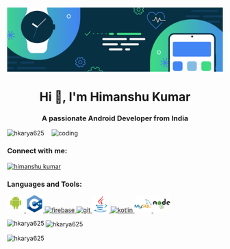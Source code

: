 ![logo](https://github.com/hkarya625/hkarya625/blob/main/Banner.png)
<h1 align="center">Hi 👋, I'm Himanshu Kumar</h1>
<h3 align="center">A passionate Android Developer from India</h3>
<img align="right" alt="coding" width="400" src="https://cdn.dribbble.com/users/3164336/screenshots/10777934/media/a43ba34be991695b2ac0e4475d913d17.gif">

<p align="left"> <img src="https://komarev.com/ghpvc/?username=hkarya625&label=Profile%20views&color=0e75b6&style=flat" alt="hkarya625" /> </p>

<h3 align="left">Connect with me:</h3>
<p align="left">
<a href="https://linkedin.com/in/himanshu kumar" target="blank"><img align="center" src="https://raw.githubusercontent.com/rahuldkjain/github-profile-readme-generator/master/src/images/icons/Social/linked-in-alt.svg" alt="himanshu kumar" height="30" width="40" /></a>
</p>

<h3 align="left">Languages and Tools:</h3>
<p align="left"> <a href="https://developer.android.com" target="_blank" rel="noreferrer"> <img src="https://raw.githubusercontent.com/devicons/devicon/master/icons/android/android-original-wordmark.svg" alt="android" width="40" height="40"/> </a> <a href="https://www.w3schools.com/cpp/" target="_blank" rel="noreferrer"> <img src="https://raw.githubusercontent.com/devicons/devicon/master/icons/cplusplus/cplusplus-original.svg" alt="cplusplus" width="40" height="40"/> </a> <a href="https://firebase.google.com/" target="_blank" rel="noreferrer"> <img src="https://www.vectorlogo.zone/logos/firebase/firebase-icon.svg" alt="firebase" width="40" height="40"/> </a> <a href="https://git-scm.com/" target="_blank" rel="noreferrer"> <img src="https://www.vectorlogo.zone/logos/git-scm/git-scm-icon.svg" alt="git" width="40" height="40"/> </a> <a href="https://www.java.com" target="_blank" rel="noreferrer"> <img src="https://raw.githubusercontent.com/devicons/devicon/master/icons/java/java-original.svg" alt="java" width="40" height="40"/> </a> <a href="https://kotlinlang.org" target="_blank" rel="noreferrer"> <img src="https://www.vectorlogo.zone/logos/kotlinlang/kotlinlang-icon.svg" alt="kotlin" width="40" height="40"/> </a> <a href="https://www.mysql.com/" target="_blank" rel="noreferrer"> <img src="https://raw.githubusercontent.com/devicons/devicon/master/icons/mysql/mysql-original-wordmark.svg" alt="mysql" width="40" height="40"/> </a> <a href="https://nodejs.org" target="_blank" rel="noreferrer"> <img src="https://raw.githubusercontent.com/devicons/devicon/master/icons/nodejs/nodejs-original-wordmark.svg" alt="nodejs" width="40" height="40"/> </a> </p>

<p><img align="left" src="https://github-readme-stats.vercel.app/api/top-langs?username=hkarya625&show_icons=true&locale=en&layout=compact" alt="hkarya625" /></p>

<p>&nbsp;<img align="center" src="https://github-readme-stats.vercel.app/api?username=hkarya625&show_icons=true&locale=en" alt="hkarya625" /></p>

<p><img align="center" src="https://github-readme-streak-stats.herokuapp.com/?user=hkarya625&" alt="hkarya625" /></p>
